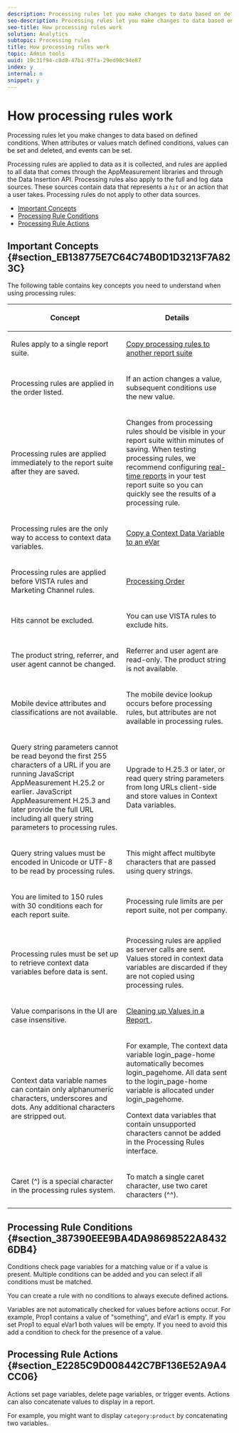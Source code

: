 ```yaml
---
description: Processing rules let you make changes to data based on defined conditions. When attributes or values match defined conditions, values can be set and deleted, and events can be set.
seo-description: Processing rules let you make changes to data based on defined conditions. When attributes or values match defined conditions, values can be set and deleted, and events can be set.
seo-title: How processing rules work
solution: Analytics
subtopic: Processing rules
title: How processing rules work
topic: Admin tools
uuid: 19c31f94-c8d8-47b1-97fa-29ed98c94e87
index: y
internal: n
snippet: y
---
```


# How processing rules work

Processing rules let you make changes to data based on defined conditions. When attributes or values match defined conditions, values can be set and deleted, and events can be set.

Processing rules are applied to data as it is collected, and rules are applied to all data that comes through the AppMeasurement libraries and through the Data Insertion API. Processing rules also apply to the full and log data sources. These sources contain data that represents a *`hit`* or an action that a user takes. Processing rules do not apply to other data sources.

* [Important Concepts](../../../../admin/admin/c-processing-rules/c-processing-rules-configuration/processing-rules-about.md#section_EB138775E7C64C74B0D1D3213F7A823C) 
* [Processing Rule Conditions](../../../../admin/admin/c-processing-rules/c-processing-rules-configuration/processing-rules-about.md#section_387390EEE9BA4DA98698522A84326DB4) 
* [Processing Rule Actions](../../../../admin/admin/c-processing-rules/c-processing-rules-configuration/processing-rules-about.md#section_E2285C9D008442C7BF136E52A9A4CC06)

## Important Concepts {#section_EB138775E7C64C74B0D1D3213F7A823C}

The following table contains key concepts you need to understand when using processing rules: 

<table id="table_287C606AE26E47AA8F737411990ACEB2"> 
 <thead> 
  <tr> 
   <th colname="col1" class="entry"> <p>Concept </p> </th> 
   <th colname="col2" class="entry"> <p>Details </p> </th> 
  </tr> 
 </thead>
 <tbody> 
  <tr> 
   <td colname="col1"> <p>Rules apply to a single report suite. </p> </td> 
   <td colname="col2"> <p> <a href="../../../../admin/admin/c-processing-rules/c-processing-rules-configuration/t-processing-rules-copy-to-rs.md#task_6E4B82FCA687409B88F17EAFC353755D" type="task" format="dita" scope="local"> Copy processing rules to another report suite </a> </p> </td> 
  </tr> 
  <tr> 
   <td colname="col1"> <p>Processing rules are applied in the order listed. </p> </td> 
   <td colname="col2"> <p>If an action changes a value, subsequent conditions use the new value. </p> </td> 
  </tr> 
  <tr> 
   <td colname="col1"> <p>Processing rules are applied immediately to the report suite after they are saved. </p> </td> 
   <td colname="col2"> <p>Changes from processing rules should be visible in your report suite within minutes of saving. When testing processing rules, we recommend configuring <a href="../../../../admin/admin/realtime/t-realtime-admin.md#task_1CD03E9B6BDB48B08E9E612183557F40" format="dita" scope="local"> real-time reports</a> in your test report suite so you can quickly see the results of a processing rule. </p> </td> 
  </tr> 
  <tr> 
   <td colname="col1"> <p>Processing rules are the only way to access to context data variables. </p> </td> 
   <td colname="col2"> <p> <a href="../../../../admin/admin/c-processing-rules/processing-rules-examples/processing-rules-copy-context-data.md#concept_43AA4980A2D847D6A3BEC50BCC0780E7" format="dita" scope="local"> Copy a Context Data Variable to an eVar </a> </p> </td> 
  </tr> 
  <tr> 
   <td colname="col1"> <p>Processing rules are applied before VISTA rules and Marketing Channel rules. </p> </td> 
   <td colname="col2"> <p> <a href="../../../../admin/admin/c-processing-rules/c-processing-rules-configuration/processing-rule-order.md#concept_8A6BBEA7F50C40C8A8D8755D4F579B1E" type="concept" format="dita" scope="local"> Processing Order </a> </p> </td> 
  </tr> 
  <tr> 
   <td colname="col1"> <p>Hits cannot be excluded. </p> </td> 
   <td colname="col2"> <p>You can use VISTA rules to exclude hits. </p> </td> 
  </tr> 
  <tr> 
   <td colname="col1"> <p>The product string, referrer, and user agent cannot be changed. </p> </td> 
   <td colname="col2"> <p>Referrer and user agent are read-only. The product string is not available. </p> </td> 
  </tr> 
  <tr> 
   <td colname="col1"> <p>Mobile device attributes and classifications are not available. </p> </td> 
   <td colname="col2"> <p>The mobile device lookup occurs before processing rules, but attributes are not available in processing rules. </p> </td> 
  </tr> 
  <tr> 
   <td colname="col1"> <p>Query string parameters cannot be read beyond the first 255 characters of a URL if you are running JavaScript AppMeasurement H.25.2 or earlier. JavaScript AppMeasurement H.25.3 and later provide the full URL including all query string parameters to processing rules. </p> </td> 
   <td colname="col2"> <p>Upgrade to H.25.3 or later, or read query string parameters from long URLs client-side and store values in Context Data variables. </p> </td> 
  </tr> 
  <tr> 
   <td colname="col1"> <p>Query string values must be encoded in Unicode or UTF-8 to be read by processing rules. </p> </td> 
   <td colname="col2"> <p>This might affect multibyte characters that are passed using query strings. </p> </td> 
  </tr> 
  <tr> 
   <td colname="col1"> <p>You are limited to 150 rules with 30 conditions each for each report suite. </p> </td> 
   <td colname="col2"> <p>Processing rule limits are per report suite, not per company. </p> </td> 
  </tr> 
  <tr> 
   <td colname="col1"> <p>Processing rules must be set up to retrieve context data variables before data is sent. </p> </td> 
   <td colname="col2"> <p>Processing rules are applied as server calls are sent. Values stored in context data variables are discarded if they are not copied using processing rules. </p> </td> 
  </tr> 
  <tr> 
   <td colname="col1"> <p>Value comparisons in the UI are case insensitive. </p> </td> 
   <td colname="col2"> <p> <a href="../../../../admin/admin/c-processing-rules/processing-rules-examples/clean-up-values-in-a-report.md#concept_958E924BCCBB4BBA91CE91C977FE5151" type="concept" format="dita" scope="local"> Cleaning up Values in a Report </a>. </p> </td> 
  </tr> 
  <tr> 
   <td colname="col1"> <p>Context data variable names can contain only alphanumeric characters, underscores and dots. Any additional characters are stripped out. </p> </td> 
   <td colname="col2"> <p>For example, The context data variable <span class="codeph"> login_page-home</span> automatically becomes <span class="codeph"> login_pagehome</span>. All data sent to the <span class="codeph"> login_page-home</span> variable is allocated under <span class="codeph"> login_pagehome</span>. </p> <p>Context data variables that contain unsupported characters cannot be added in the Processing Rules interface. </p> </td> 
  </tr> 
  <tr> 
   <td colname="col1"> <p>Caret (^) is a special character in the processing rules system. </p> </td> 
   <td colname="col2"> <p>To match a single caret character, use two caret characters (^^). </p> </td> 
  </tr> 
 </tbody> 
</table>

## Processing Rule Conditions {#section_387390EEE9BA4DA98698522A84326DB4}

Conditions check page variables for a matching value or if a value is present. Multiple conditions can be added and you can select if all conditions must be matched.

You can create a rule with no conditions to always execute defined actions.

Variables are not automatically checked for values before actions occur. For example, Prop1 contains a value of "something", and eVar1 is empty. If you set Prop1 to equal eVar1 both values will be empty. If you need to avoid this add a condition to check for the presence of a value.

## Processing Rule Actions {#section_E2285C9D008442C7BF136E52A9A4CC06}

Actions set page variables, delete page variables, or trigger events. Actions can also concatenate values to display in a report.

For example, you might want to display `category:product` by concatenating two variables. 
